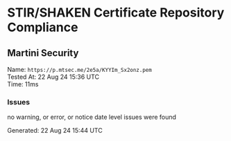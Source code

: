 # STIR/SHAKEN Certificate Repository Compliance

## Martini Security

Name: `https://p.mtsec.me/2e5a/KYYIm_Sx2onz.pem`\
Tested At: 22 Aug 24 15:36 UTC\
Time: 11ms

### Issues

no warning, or error, or notice date level issues were found

Generated: 22 Aug 24 15:44 UTC